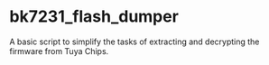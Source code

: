 # bk7231_flash_dumper
A basic script to simplify the tasks of extracting and decrypting the firmware from Tuya Chips.
